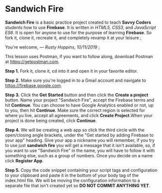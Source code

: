 # Sandwich Fire

**Sandwich Fire** is a basic practice project created to teach **Savvy Coders** students how to use **Firebase**. It is written in _HTML5, CSS3,_ and _JavaScript ES6_. It is open for anyone to use for the purpose of learning **Firebase**. So fork it, clone it, recreate it, and completely revamp it at your leisure ;

You're welcome, &mdash; _Rusty Hoppins, 10/11/2019_ ;

This lesson uses Postman, if you want to follow along, download Postman at https://getpostman.com.

**Step 1.** Fork it, clone it, cd into it and open it in your favorite editor.

**Step 2.** Make sure you're logged in to a Gmail account and navigate to https://firebase.google.com.

**Step 3.** Click the **Get Started** button and then click the **Create a project** button. Name your project "Sandwich Fire", accept the Firebase terms and hit **Continue**.
You can choose to have Google Analytics enabled or not, up to you, then hit **Continue**. Make sure the correct region is selected for where yu live, accept all agreements, and click **Create Project**.When your project is done being created, click **Continue**.

**Step 4.** We will be creating a web app so click the third circle with the open/closing angle brackets, under the "Get started by adding Firebase to your app" heading. Give your app a nickname you will remember, if you try to use just **sandwich fire** you will get a message that it isn't available, so, if you want to use "Sandwich Fire" in the name, you will have to follow it with something else, such as a group of numbers. Once you decide on a name click **Register App**.

**Step 5.** Copy the code snippet containing your script tags and configuration to your clipboard and paste it in the bottom of your body tag of the index.html file. We will be moving the configuration information to a separate file that isn't created yet so **DO NOT COMMIT ANYTHING YET**.